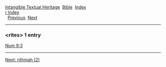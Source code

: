 [Intangible Textual Heritage](../../index)  [Bible](../index) 
[Index](index)   
[r Index](_r_)  
  [Previous](c09570)  [Next](c09572) 

------------------------------------------------------------------------

### &lt;rites&gt; 1 entry

[Num 9:3](../kjv/num009.htm#003)  

------------------------------------------------------------------------

[Next: rithmah (2)](c09572)
